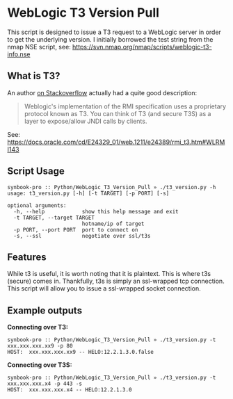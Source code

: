 # WebLogic T3 Version Pull

This script is designed to issue a T3 request to a WebLogic server in order to get the underlying version. I initially borrowed the test string from the nmap NSE script, see: https://svn.nmap.org/nmap/scripts/weblogic-t3-info.nse

## What is T3?

An author [on Stackoverflow](https://stackoverflow.com/a/17551807) actually had a quite good description:

> Weblogic's implementation of the RMI specification uses a proprietary protocol known as T3. You can think of T3 (and secure T3S) as a layer to expose/allow JNDI calls by clients.

See: https://docs.oracle.com/cd/E24329_01/web.1211/e24389/rmi_t3.htm#WLRMI143

## Script Usage

```
synbook-pro :: Python/WebLogic_T3_Version_Pull » ./t3_version.py -h
usage: t3_version.py [-h] [-t TARGET] [-p PORT] [-s]

optional arguments:
  -h, --help            show this help message and exit
  -t TARGET, --target TARGET
                        hotname/ip of target
  -p PORT, --port PORT  port to connect on
  -s, --ssl             negotiate over ssl/t3s
```

## Features

While t3 is useful, it is worth noting that it is plaintext. This is where t3s (secure) comes in. Thankfully, t3s is simply an ssl-wrapped tcp connection. This script will allow you to issue a ssl-wrapped socket connection. 

## Example outputs

**Connecting over T3:**

```
synbook-pro :: Python/WebLogic_T3_Version_Pull » ./t3_version.py -t xxx.xxx.xxx.xx9 -p 80
HOST:  xxx.xxx.xxx.xx9 -- HELO:12.2.1.3.0.false
```

**Connecting over T3S:**

```
synbook-pro :: Python/WebLogic_T3_Version_Pull » ./t3_version.py -t xxx.xxx.xxx.x4 -p 443 -s
HOST:  xxx.xxx.xxx.x4 -- HELO:12.2.1.3.0
```